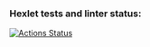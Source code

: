 ### Hexlet tests and linter status:
[![Actions Status](https://github.com/Zhostt/frontend-project-12/workflows/hexlet-check/badge.svg)](https://github.com/Zhostt/frontend-project-12/actions)